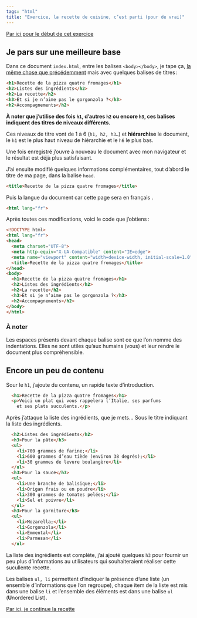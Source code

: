 ```yaml
---
tags: "html"
title: "Exercice, la recette de cuisine, c’est parti (pour de vrai)"
---
```


[Par ici pour le début de cet exercice](../html/recette)

## Je pars sur une meilleure base

Dans ce document `index.html`, entre les balises `<body></body>`, je tape ça, [la même chose que précédemment](../recette) mais avec quelques balises de titres :

```html
<h1>Recette de la pizza quatre fromages</h1>
<h2>Listes des ingrédients</h2>
<h2>La recette</h2>
<h3>Et si je n’aime pas le gorgonzola ?</h3>
<h2>Accompagnements</h2>
```

<div class="callout">

**À noter que j’utilise des fois `h1`, d’autres `h2` ou encore `h3`, ces balises indiquent des titres de niveaux différents.**

Ces niveaux de titre vont de 1 à 6 (`h1, h2, h3…`) et **hiérarchise** le document, le `h1` est le plus haut niveau de hiérarchie et le `h6` le plus bas.

</div>

Une fois enregistré j’ouvre à nouveau le document avec mon navigateur et le résultat est déjà plus satisfaisant.

J’ai ensuite modifié quelques informations complémentaires, tout d’abord le titre de ma page, dans la balise `head`.

```html
<title>Recette de la pizza quatre fromages</title>
```

Puis la langue du document car cette page sera en français .

```html
<html lang="fr">
```

Après toutes ces modifications, voici le code que j’obtiens :

```html
<!DOCTYPE html>
<html lang="fr">
<head>
  <meta charset="UTF-8">
  <meta http-equiv="X-UA-Compatible" content="IE=edge">
  <meta name="viewport" content="width=device-width, initial-scale=1.0">
  <title>Recette de la pizza quatre fromages</title>
</head>
<body>
  <h1>Recette de la pizza quatre fromages</h1>
  <h2>Listes des ingrédients</h2>
  <h2>La recette</h2>
  <h3>Et si je n’aime pas le gorgonzola ?</h3>
  <h2>Accompagnements</h2>
</body>
</html>
```

<div class="callout">

### À noter

Les espaces présents devant chaque balise sont ce que l’on nomme des indentations. Elles ne sont utiles qu’aux humains (vous) et leur rendre le document plus compréhensible.

</div>

## Encore un peu de contenu

Sour le `h1`, j’ajoute du contenu, un rapide texte d’introduction.

```html
  <h1>Recette de la pizza quatre fromages</h1>
  <p>Voici un plat qui vous rappelera l’Italie, ses parfums
    et ses plats succulents.</p>
```

Après j’attaque la liste des ingrédients, que je mets… Sous le titre indiquant la liste des ingrédients.

```html
  <h2>Listes des ingrédients</h2>
  <h3>Pour la pâte</h3>
  <ul>
    <li>700 grammes de farine;</li>
    <li>600 grammes d’eau tiède (environ 38 degrés);</li>
    <li>30 grammes de levure boulangère</li>
  </ul>
  <h3>Pour la sauce</h3>
  <ul>
    <li>Une branche de balisique;</li>
    <li>Origan frais ou en poudre</li>
    <li>300 grammes de tomates pelées;</li>
    <li>Sel et poivre</li>
  </ul>
  <h3>Pour la garniture</h3>
  <ul>
    <li>Mozarella;</li>
    <li>Gorgonzola</li>
    <li>Emmental</li>
    <li>Parmesan</li>
  </ul>
```

La liste des ingrédients est complète, j’ai ajouté quelques `h3` pour fournir un peu plus d’informations au utilisateurs qui souhaiteraient réaliser cette sucullente recette. 

Les balises `ul, li` permettent d’indiquer la présence d’une liste (un ensemble d’informations que l’on regroupe), chaque item de la liste est mis dans une balise `li` et l’ensemble des éléments est dans une balise `ul` (**U**nordered **L**ist).

[Par ici, je continue la recette](../recette-3)